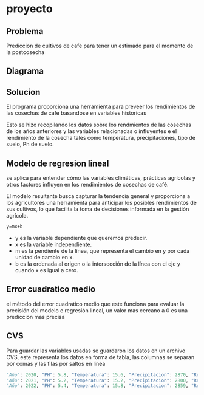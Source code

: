 # proyecto
## Problema
Prediccion de cultivos de cafe para tener un estimado para el momento de la postcosecha
## Diagrama 

## Solucion 
El programa proporciona una herramienta para preveer los rendimientos de las cosechas de cafe basandose en variables historicas 

Esto se hizo recopilando los datos sobre los rendmientos de las cosechas de los años anteriores y las variables relacionadas o influyentes e el rendimiento de la cosecha tales como temperatura, precipitaciones, tipo de suelo, Ph de suelo.

## Modelo de regresion lineal 
se aplica para entender cómo las variables climáticas, prácticas agrícolas y otros factores influyen en los rendimientos de cosechas de café.

El modelo resultante busca capturar la tendencia general y proporciona a los agricultores una herramienta para anticipar los posibles rendimientos de sus cultivos, lo que facilita la toma de decisiones informada en la gestión agrícola.

````pseudocode
y=mx+b
````
+ y es la variable dependiente que queremos predecir.
+ x es la variable independiente.
+ m es la pendiente de la línea, que representa el cambio en y por cada unidad de cambio en x.
+ b es la ordenada al origen o la intersección de la línea con el eje y cuando x es igual a cero.
## Error cuadratico medio
el método del error cuadratico medio que este funciona para evaluar la precisión del modelo e regresión lineal, un valor mas cercano a 0 es una prediccion mas precisa 
## CVS
Para guardar las variables usadas se guardaron los datos en un archivo CVS, este representa los datos en forma de tabla, las columnas se separan por comas y las filas por saltos en linea
````python
"Año": 2020, "PH": 5.8, "Temperatura": 15.6, "Precipitacion": 2870, "Rendimientos": 18.5, "Humedad": 85
"Año": 2021, "PH": 5.2, "Temperatura": 15.2, "Precipitacion": 2800, "Rendimientos": 17.3, "Humedad": 80
"Año": 2022, "PH": 5.4, "Temperatura": 15.8, "Precipitacion": 2859, "Rendimientos": 18.0, "Humedad": 83


